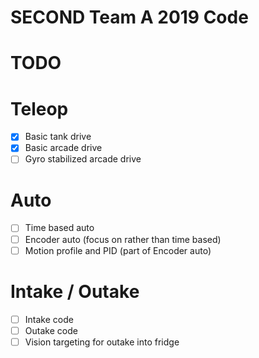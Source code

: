 # SECOND Team A 2019 Code

# TODO

# Teleop
- [x] Basic tank drive
- [x] Basic arcade drive
- [ ] Gyro stabilized arcade drive

# Auto
- [ ] Time based auto
- [ ] Encoder auto (focus on rather than time based)
- [ ] Motion profile and PID (part of Encoder auto)

# Intake / Outake
- [ ] Intake code
- [ ] Outake code
- [ ] Vision targeting for outake into fridge